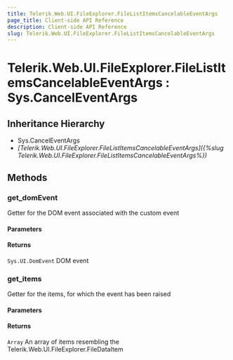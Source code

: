 ```yaml
---
title: Telerik.Web.UI.FileExplorer.FileListItemsCancelableEventArgs
page_title: Client-side API Reference
description: Client-side API Reference
slug: Telerik.Web.UI.FileExplorer.FileListItemsCancelableEventArgs
---
```


# Telerik.Web.UI.FileExplorer.FileListItemsCancelableEventArgs : Sys.CancelEventArgs 

## Inheritance Hierarchy

* Sys.CancelEventArgs
* *[Telerik.Web.UI.FileExplorer.FileListItemsCancelableEventArgs]({%slug Telerik.Web.UI.FileExplorer.FileListItemsCancelableEventArgs%})*

## Methods

###  get_domEvent

Getter for the DOM event associated with the custom event

#### Parameters

#### Returns

`Sys.UI.DomEvent` DOM event

###  get_items

Getter for the items, for which the event has been raised

#### Parameters

#### Returns

`Array` An array of items resembling the Telerik.Web.UI.FileExplorer.FileDataItem


